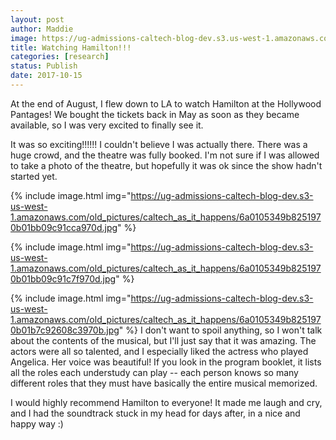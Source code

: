 ```yaml
---
layout: post
author: Maddie
image: https://ug-admissions-caltech-blog-dev.s3.us-west-1.amazonaws.com/old_pictures/6a01b8d28f2857970c01bb09c91cac970d-pi.jpg
title: Watching Hamilton!!!
categories: [research]
status: Publish
date: 2017-10-15
---
```



At the end of August, I flew down to LA to watch Hamilton at the Hollywood Pantages! We bought the tickets back in May as soon as they became available, so I was very excited to finally see it.

It was so exciting!!!!!! I couldn't believe I was actually there. There was a huge crowd, and the theatre was fully booked. I'm not sure if I was allowed to take a photo of the theatre, but hopefully it was ok since the show hadn't started yet.


{% include image.html img="https://ug-admissions-caltech-blog-dev.s3-us-west-1.amazonaws.com/old_pictures/caltech_as_it_happens/6a0105349b8251970b01bb09c91cca970d.jpg" %}


{% include image.html img="https://ug-admissions-caltech-blog-dev.s3-us-west-1.amazonaws.com/old_pictures/caltech_as_it_happens/6a0105349b8251970b01bb09c91c7f970d.jpg" %}


{% include image.html img="https://ug-admissions-caltech-blog-dev.s3-us-west-1.amazonaws.com/old_pictures/caltech_as_it_happens/6a0105349b8251970b01b7c92608c3970b.jpg" %}
I don't want to spoil anything, so I won't talk about the contents of the musical, but I'll just say that it was amazing. The actors were all so talented, and I especially liked the actress who played Angelica. Her voice was beautiful! If you look in the program booklet, it lists all the roles each understudy can play -- each person knows so many different roles that they must have basically the entire musical memorized.

I would highly recommend Hamilton to everyone! It made me laugh and cry, and I had the soundtrack stuck in my head for days after, in a nice and happy way :)

